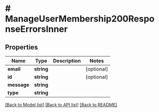 # # ManageUserMembership200ResponseErrorsInner

## Properties

Name | Type | Description | Notes
------------ | ------------- | ------------- | -------------
**email** | **string** |  | [optional]
**id** | **string** |  | [optional]
**message** | **string** |  |
**type** | **string** |  |

[[Back to Model list]](../../README.md#models) [[Back to API list]](../../README.md#endpoints) [[Back to README]](../../README.md)
